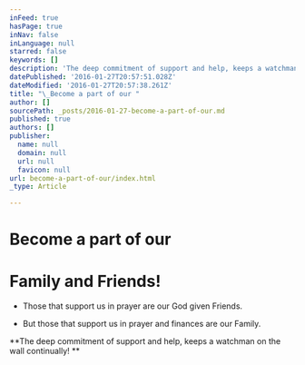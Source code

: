 ```yaml
---
inFeed: true
hasPage: true
inNav: false
inLanguage: null
starred: false
keywords: []
description: 'The deep commitment of support and help, keeps a watchman on the wall continually!  '
datePublished: '2016-01-27T20:57:51.028Z'
dateModified: '2016-01-27T20:57:38.261Z'
title: "\_Become a part of our "
author: []
sourcePath: _posts/2016-01-27-become-a-part-of-our.md
published: true
authors: []
publisher:
  name: null
  domain: null
  url: null
  favicon: null
url: become-a-part-of-our/index.html
_type: Article

---
```

# Become a part of our 

# Family and Friends!

* Those that support us in prayer are our God given Friends. 

* But those that support us in prayer and finances are our Family. 

**The deep commitment of support and help, keeps a watchman on the wall continually!  **